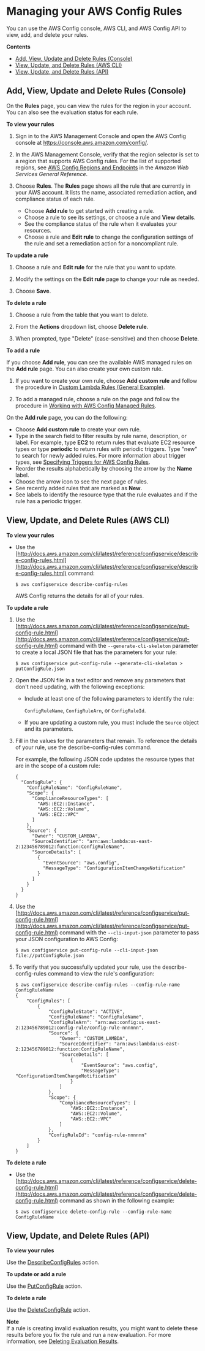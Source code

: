 # Managing your AWS Config Rules<a name="evaluate-config_manage-rules"></a>

You can use the AWS Config console, AWS CLI, and AWS Config API to view, add, and delete your rules\.

**Contents**
+ [Add, View, Update and Delete Rules \(Console\)](#managing-aws-config-rules-with-the-console)
+ [View, Update, and Delete Rules \(AWS CLI\)](#managing-aws-config-rules-with-the-CLI)
+ [View, Update, and Delete Rules \(API\)](#managing-aws-config-rules-with-the-API)

## Add, View, Update and Delete Rules \(Console\)<a name="managing-aws-config-rules-with-the-console"></a>

On the **Rules** page, you can view the rules for the region in your account\. You can also see the evaluation status for each rule\.

**To view your rules**

1. Sign in to the AWS Management Console and open the AWS Config console at [https://console\.aws\.amazon\.com/config/](https://console.aws.amazon.com/config/)\.

1. In the AWS Management Console, verify that the region selector is set to a region that supports AWS Config rules\. For the list of supported regions, see [AWS Config Regions and Endpoints](https://docs.aws.amazon.com/general/latest/gr/awsconfig.html) in the *Amazon Web Services General Reference*\.

1. Choose **Rules**\. The **Rules** page shows all the rule that are currently in your AWS account\. It lists the name, associated remediation action, and compliance status of each rule\.
   + Choose **Add rule** to get started with creating a rule\.
   + Choose a rule to see its settings, or choose a rule and **View details**\.
   + See the compliance status of the rule when it evaluates your resources\.
   + Choose a rule and **Edit rule** to change the configuration settings of the rule and set a remediation action for a noncompliant rule\.

**To update a rule**

1. Choose a rule and **Edit rule** for the rule that you want to update\.

1. Modify the settings on the **Edit rule** page to change your rule as needed\.

1. Choose **Save**\.

**To delete a rule**

1. Choose a rule from the table that you want to delete\.

1. From the **Actions** dropdown list, choose **Delete rule**\.

1. When prompted, type "Delete" \(case\-sensitive\) and then choose **Delete**\.

**To add a rule**

If you choose **Add rule**, you can see the available AWS managed rules on the **Add rule** page\. You can also create your own custom rule\.

1. If you want to create your own rule, choose **Add custom rule** and follow the procedure in [Custom Lambda Rules \(General Example\)](evaluate-config_develop-rules_nodejs.md)\.

1. To add a managed rule, choose a rule on the page and follow the procedure in [Working with AWS Config Managed Rules](managing-aws-managed-rules.md)\.

On the **Add rule** page, you can do the following:
+ Choose **Add custom rule** to create your own rule\.
+ Type in the search field to filter results by rule name, description, or label\. For example, type **EC2** to return rules that evaluate EC2 resource types or type **periodic** to return rules with periodic triggers\. Type "new" to search for newly added rules\. For more information about trigger types, see [Specifying Triggers for AWS Config Rules](evaluate-config-rules.md)\.
+ Reorder the results alphabetically by choosing the arrow by the **Name** label\.
+ Choose the arrow icon to see the next page of rules\.
+ See recently added rules that are marked as **New**\.
+ See labels to identify the resource type that the rule evaluates and if the rule has a periodic trigger\.

## View, Update, and Delete Rules \(AWS CLI\)<a name="managing-aws-config-rules-with-the-CLI"></a>

**To view your rules**
+ Use the [http://docs.aws.amazon.com/cli/latest/reference/configservice/describe-config-rules.html](http://docs.aws.amazon.com/cli/latest/reference/configservice/describe-config-rules.html) command:

  ```
  $ aws configservice describe-config-rules
  ```

  AWS Config returns the details for all of your rules\.

**To update a rule**

1. Use the [http://docs.aws.amazon.com/cli/latest/reference/configservice/put-config-rule.html](http://docs.aws.amazon.com/cli/latest/reference/configservice/put-config-rule.html) command with the `--generate-cli-skeleton` parameter to create a local JSON file that has the parameters for your rule:

   ```
   $ aws configservice put-config-rule --generate-cli-skeleton > putConfigRule.json
   ```

1. Open the JSON file in a text editor and remove any parameters that don't need updating, with the following exceptions:
   + Include at least one of the following parameters to identify the rule: 

     `ConfigRuleName`, `ConfigRuleArn`, or `ConfigRuleId`\.
   + If you are updating a custom rule, you must include the `Source` object and its parameters\.

1. Fill in the values for the parameters that remain\. To reference the details of your rule, use the describe\-config\-rules command\.

   For example, the following JSON code updates the resource types that are in the scope of a custom rule:

   ```
   {
     "ConfigRule": {
       "ConfigRuleName": "ConfigRuleName",
       "Scope": {
         "ComplianceResourceTypes": [
           "AWS::EC2::Instance",
           "AWS::EC2::Volume",
           "AWS::EC2::VPC"
         ]
       },
       "Source": {
         "Owner": "CUSTOM_LAMBDA",
         "SourceIdentifier": "arn:aws:lambda:us-east-2:123456789012:function:ConfigRuleName",
         "SourceDetails": [
           {
             "EventSource": "aws.config",
             "MessageType": "ConfigurationItemChangeNotification"
           }
         ]
       }
     }
   }
   ```

1. Use the [http://docs.aws.amazon.com/cli/latest/reference/configservice/put-config-rule.html](http://docs.aws.amazon.com/cli/latest/reference/configservice/put-config-rule.html) command with the `--cli-input-json` parameter to pass your JSON configuration to AWS Config:

   ```
   $ aws configservice put-config-rule --cli-input-json file://putConfigRule.json
   ```

1. To verify that you successfully updated your rule, use the describe\-config\-rules command to view the rule's configuration:

   ```
   $ aws configservice describe-config-rules --config-rule-name ConfigRuleName
   {
       "ConfigRules": [
           {
               "ConfigRuleState": "ACTIVE",
               "ConfigRuleName": "ConfigRuleName",
               "ConfigRuleArn": "arn:aws:config:us-east-2:123456789012:config-rule/config-rule-nnnnnn",
               "Source": {
                   "Owner": "CUSTOM_LAMBDA",
                   "SourceIdentifier": "arn:aws:lambda:us-east-2:123456789012:function:ConfigRuleName",
                   "SourceDetails": [
                       {
                           "EventSource": "aws.config",
                           "MessageType": "ConfigurationItemChangeNotification"
                       }
                   ]
               },
               "Scope": {
                   "ComplianceResourceTypes": [
                       "AWS::EC2::Instance",
                       "AWS::EC2::Volume",
                       "AWS::EC2::VPC"
                   ]
               },
               "ConfigRuleId": "config-rule-nnnnnn"
           }
       ]
   }
   ```

**To delete a rule**
+ Use the [http://docs.aws.amazon.com/cli/latest/reference/configservice/delete-config-rule.html](http://docs.aws.amazon.com/cli/latest/reference/configservice/delete-config-rule.html) command as shown in the following example:

  ```
  $ aws configservice delete-config-rule --config-rule-name ConfigRuleName
  ```

## View, Update, and Delete Rules \(API\)<a name="managing-aws-config-rules-with-the-API"></a>

**To view your rules**

Use the [DescribeConfigRules](https://docs.aws.amazon.com/config/latest/APIReference/API_DescribeConfigRules.html) action\.

**To update or add a rule**

Use the [PutConfigRule](https://docs.aws.amazon.com/config/latest/APIReference/API_PutConfigRule.html) action\.

**To delete a rule**

Use the [DeleteConfigRule](https://docs.aws.amazon.com/config/latest/APIReference/API_DeleteConfigRule.html) action\.

**Note**  
If a rule is creating invalid evaluation results, you might want to delete these results before you fix the rule and run a new evaluation\. For more information, see [Deleting Evaluation Results](deleting-evaluations-results.md)\.